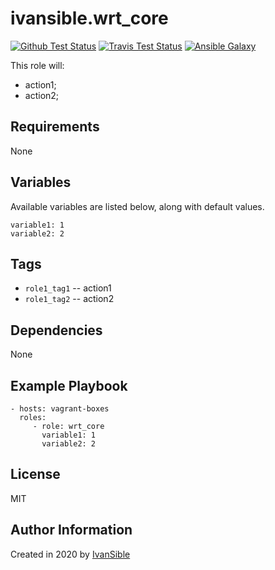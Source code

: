 # ivansible.wrt_core

[![Github Test Status](https://github.com/ivansible/wrt-core/workflows/Molecule%20test/badge.svg?branch=master)](https://github.com/ivansible/wrt-core/actions)
[![Travis Test Status](https://travis-ci.org/ivansible/wrt-core.svg?branch=master)](https://travis-ci.org/ivansible/wrt-core)
[![Ansible Galaxy](https://img.shields.io/badge/galaxy-ivansible.wrt__core-68a.svg?style=flat)](https://galaxy.ansible.com/ivansible/wrt_core/)

This role will:
 - action1;
 - action2;


## Requirements

None


## Variables

Available variables are listed below, along with default values.

    variable1: 1
    variable2: 2


## Tags

- `role1_tag1` -- action1
- `role1_tag2` -- action2


## Dependencies

None


## Example Playbook

    - hosts: vagrant-boxes
      roles:
         - role: wrt_core
           variable1: 1
           variable2: 2


## License

MIT


## Author Information

Created in 2020 by [IvanSible](https://github.com/ivansible)

